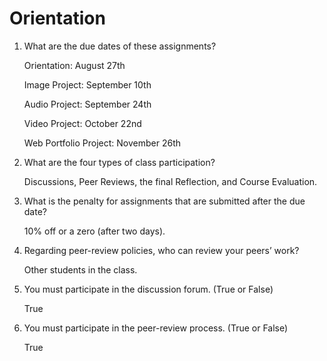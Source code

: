 # Orientation
1.	What are the due dates of these assignments? 

    Orientation: August 27th
    
    Image Project: September 10th
    
    Audio Project: September 24th
    
    Video Project: October 22nd
    
    Web Portfolio Project: November 26th
    
2.	What are the four types of class participation? 

    Discussions, Peer Reviews, the final Reflection, and Course Evaluation.
    
3.	What is the penalty for assignments that are submitted after the due date? 

    10% off or a zero (after two days).

4.	Regarding peer-review policies, who can review your peers’ work?

    Other students in the class.
    
5.	You must participate in the discussion forum. (True or False) 

    True
    
6.	You must participate in the peer-review process. (True or False) 

    True
